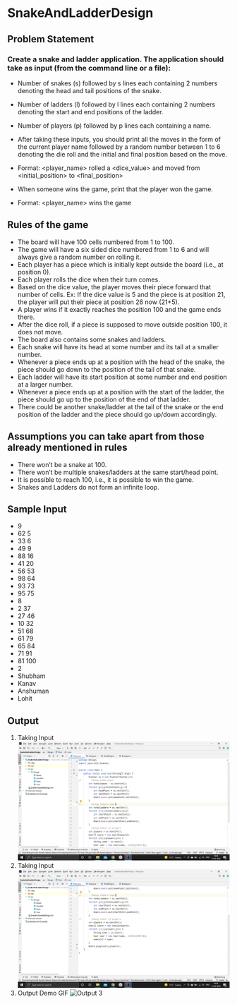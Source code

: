 # SnakeAndLadderDesign

## Problem Statement

### Create a snake and ladder application. The application should take as input (from the command line or a file):

- Number of snakes (s) followed by s lines each containing 2 numbers denoting the head and tail positions of the snake.
- Number of ladders (l) followed by l lines each containing 2 numbers denoting the start and end positions of the ladder.
- Number of players (p) followed by p lines each containing a name.
- After taking these inputs, you should print all the moves in the form of the current player name followed by a random number between 1 to 6 denoting the die roll and the initial and final position based on the move.
- Format: <player_name> rolled a <dice_value> and moved from <initial_position> to <final_position>

- When someone wins the game, print that the player won the game.
- Format: <player_name> wins the game

## Rules of the game
- The board will have 100 cells numbered from 1 to 100.
- The game will have a six sided dice numbered from 1 to 6 and will always give a random number on rolling it.
- Each player has a piece which is initially kept outside the board (i.e., at position 0).
- Each player rolls the dice when their turn comes.
- Based on the dice value, the player moves their piece forward that number of cells. Ex: If the dice value is 5 and the piece is at position 21, the player will put their piece at position 26 now (21+5).
- A player wins if it exactly reaches the position 100 and the game ends there.
- After the dice roll, if a piece is supposed to move outside position 100, it does not move.
- The board also contains some snakes and ladders.
- Each snake will have its head at some number and its tail at a smaller number.
- Whenever a piece ends up at a position with the head of the snake, the piece should go down to the position of the tail of that snake.
- Each ladder will have its start position at some number and end position at a larger number.
- Whenever a piece ends up at a position with the start of the ladder, the piece should go up to the position of the end of that ladder.
- There could be another snake/ladder at the tail of the snake or the end position of the ladder and the piece should go up/down accordingly.

## Assumptions you can take apart from those already mentioned in rules
- There won’t be a snake at 100.
- There won’t be multiple snakes/ladders at the same start/head point.
- It is possible to reach 100, i.e., it is possible to win the game.
- Snakes and Ladders do not form an infinite loop.

## Sample Input
- 9
- 62 5
- 33 6
- 49 9
- 88 16
- 41 20
- 56 53
- 98 64
- 93 73
- 95 75
- 8
- 2 37
- 27 46
- 10 32
- 51 68
- 61 79
- 65 84
- 71 91
- 81 100
- 2
- Shubham
- Kanav
- Anshuman
- Lohit

## Output

1.  Taking Input
    ![Output 1](https://github.com/ShubhamThakur139/SnakeAndLadderDesign/blob/master/readmeImages/image1.png)
2.  Taking Input
    ![Output 2](https://github.com/ShubhamThakur139/SnakeAndLadderDesign/blob/master/readmeImages/image2.png)
3.  Output Demo GIF
    ![Output 3](https://github.com/ShubhamThakur139/SnakeAndLadderDesign/blob/master/readmeImages/image3.gif)
